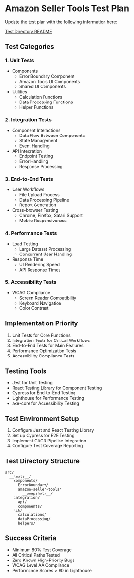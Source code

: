 # Amazon Seller Tools Test Plan

Update the test plan with the following information here:

[Test Directory README](./src/__tests__/README.md)

## Test Categories

### 1. Unit Tests

- Components
  - Error Boundary Component
  - Amazon Tools UI Components
  - Shared UI Components
- Utilities
  - Calculation Functions
  - Data Processing Functions
  - Helper Functions

### 2. Integration Tests

- Component Interactions
  - Data Flow Between Components
  - State Management
  - Event Handling
- API Integration
  - Endpoint Testing
  - Error Handling
  - Response Processing

### 3. End-to-End Tests

- User Workflows
  - File Upload Process
  - Data Processing Pipeline
  - Report Generation
- Cross-browser Testing
  - Chrome, Firefox, Safari Support
  - Mobile Responsiveness

### 4. Performance Tests

- Load Testing
  - Large Dataset Processing
  - Concurrent User Handling
- Response Time
  - UI Rendering Speed
  - API Response Times

### 5. Accessibility Tests

- WCAG Compliance
  - Screen Reader Compatibility
  - Keyboard Navigation
  - Color Contrast

## Implementation Priority

1. Unit Tests for Core Functions
2. Integration Tests for Critical Workflows
3. End-to-End Tests for Main Features
4. Performance Optimization Tests
5. Accessibility Compliance Tests

## Testing Tools

- Jest for Unit Testing
- React Testing Library for Component Testing
- Cypress for End-to-End Testing
- Lighthouse for Performance Testing
- axe-core for Accessibility Testing

## Test Environment Setup

1. Configure Jest and React Testing Library
2. Set up Cypress for E2E Testing
3. Implement CI/CD Pipeline Integration
4. Configure Test Coverage Reporting

## Test Directory Structure

```
src/
  __tests__/
    components/
      ErrorBoundary/
      amazon-seller-tools/
        __snapshots__/
    integration/
      api/
      components/
    lib/
      calculations/
      dataProcessing/
      helpers/
```

## Success Criteria

- Minimum 80% Test Coverage
- All Critical Paths Tested
- Zero Known High-Priority Bugs
- WCAG Level AA Compliance
- Performance Scores > 90 in Lighthouse
